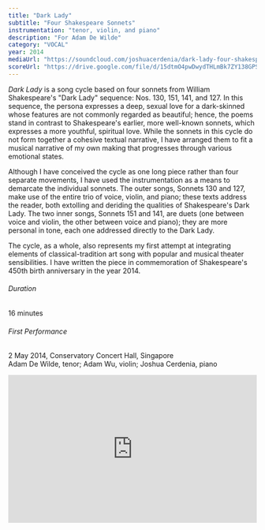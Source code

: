 ```yaml
---
title: "Dark Lady"
subtitle: "Four Shakespeare Sonnets"
instrumentation: "tenor, violin, and piano"
description: "For Adam De Wilde"
category: "VOCAL"
year: 2014
mediaUrl: "https://soundcloud.com/joshuacerdenia/dark-lady-four-shakespeare-sonnets"
scoreUrl: "https://drive.google.com/file/d/15dtmO4pwDwydTHLmBk7ZY138GPShje5A/view?usp=sharing"
---
```


_Dark Lady_ is a song cycle based on four sonnets from William Shakespeare's "Dark Lady" sequence: Nos. 130, 151, 141, and 127. In this sequence, the persona expresses a deep, sexual love for a dark-skinned whose features are not commonly regarded as beautiful; hence, the poems stand in contrast to Shakespeare's earlier, more well-known sonnets, which expresses a more youthful, spiritual love. While the sonnets in this cycle do not form together a cohesive textual narrative, I have arranged them to fit a musical narrative of my own making that progresses through various emotional states.

Although I have conceived the cycle as one long piece rather than four separate movements, I have used the instrumentation as a means to demarcate the individual sonnets. The outer songs, Sonnets 130 and 127, make use of the entire trio of voice, violin, and piano; these texts address the reader, both extolling and deriding the qualities of Shakespeare's Dark Lady. The two inner songs, Sonnets 151 and 141, are duets (one between voice and violin, the other between voice and piano); they are more personal in tone, each one addressed directly to the Dark Lady.

The cycle, as a whole, also represents my first attempt at integrating elements of classical-tradition art song with popular and musical theater sensibilities. I have written the piece in commemoration of Shakespeare's 450th birth anniversary in the year 2014.

###### Duration

16 minutes

###### First Performance

2 May 2014, Conservatory Concert Hall, Singapore\
Adam De Wilde, tenor; Adam Wu, violin; Joshua Cerdenia, piano

<iframe width="100%" height="300" scrolling="no" frameborder="no" allow="autoplay" src="https://w.soundcloud.com/player/?url=https%3A//api.soundcloud.com/tracks/148048374&color=%234a4a4a&auto_play=false&hide_related=false&show_comments=true&show_user=true&show_reposts=false&show_teaser=true&visual=true"></iframe>